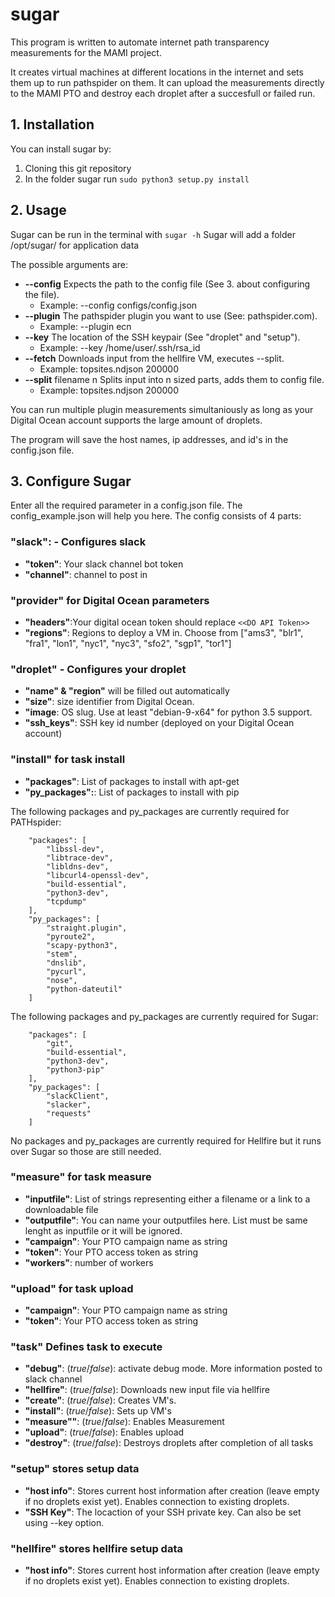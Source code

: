 
# sugar

This program is written to automate internet path transparency measurements for the MAMI project.

It creates virtual machines at different locations in the internet and sets them up to run pathspider on them.
It can upload the measurements directly to the MAMI PTO and destroy each droplet after a succesfull or failed run.

## 1. Installation

You can install sugar by:

1. Cloning this git repository
1. In the folder sugar run `sudo python3 setup.py install`

## 2. Usage

Sugar can be run in the terminal with `sugar -h`
Sugar will add a folder /opt/sugar/ for application data

The possible arguments are:

* **--config** Expects the path to the config file (See 3. about configuring the file).
  * Example: --config configs/config.json
* **--plugin** The pathspider plugin you want to use (See: pathspider.com).
  * Example: --plugin ecn
* **--key** The location of the SSH keypair (See "droplet" and "setup").
  * Example: --key /home/user/.ssh/rsa_id
* **--fetch** Downloads input from the hellfire VM, executes --split.
  * Example: topsites.ndjson 200000
* **--split** filename n    Splits input into n sized parts, adds them to config file.
  * Example: topsites.ndjson 200000

You can run multiple plugin measurements simultaniously as long as your Digital Ocean account supports the large amount of droplets.

The program will save the host names, ip addresses, and id's in the config.json file.

## 3. Configure Sugar

Enter all the required parameter in a config.json file. The config_example.json will help you here.
The config consists of 4 parts:

### "slack": - Configures slack

* **"token"**: Your slack channel bot token
* **"channel"**: channel to post in

### "provider" for Digital Ocean parameters

* **"headers"**:Your digital ocean token should replace `<<DO API Token>>`
* **"regions"**: Regions to deploy a VM in. Choose from ["ams3", "blr1", "fra1", "lon1", "nyc1", "nyc3", "sfo2", "sgp1", "tor1"]

### "droplet" - Configures your droplet

* **"name" & "region"** will be filled out automatically
* **"size"**: size identifier from Digital Ocean.
* **"image**: OS slug. Use at least "debian-9-x64" for python 3.5 support.
* **"ssh_keys"**: SSH key id number (deployed on your Digital Ocean account)

### "install" for task install

* **"packages"**: List of packages to install with apt-get
* **"py_packages":**: List of packages to install with pip

The following packages and py_packages are currently required for PATHspider:

```
    "packages": [
        "libssl-dev",
        "libtrace-dev",
        "libldns-dev",
        "libcurl4-openssl-dev",
        "build-essential",
        "python3-dev",
        "tcpdump"
    ],
    "py_packages": [
        "straight.plugin",
        "pyroute2",
        "scapy-python3",
        "stem",
        "dnslib",
        "pycurl",
        "nose",
        "python-dateutil"
    ]
```

The following packages and py_packages are currently required for Sugar:

```
    "packages": [
        "git",
        "build-essential",
        "python3-dev",
        "python3-pip"
    ],
    "py_packages": [
        "slackClient",
        "slacker",
        "requests"
    ]
```

No packages and py_packages are currently required for Hellfire but it runs over Sugar so those are still needed.

### "measure" for task measure

* **"inputfile"**: List of strings representing either a filename or a link to a downloadable file
* **"outputfile"**: You can name your outputfiles here. List must be same lenght as inputfile or it will be ignored.
* **"campaign"**: Your PTO campaign name as string
* **"token"**: Your PTO access token as string
* **"workers"**: number of workers

### "upload" for task upload

* **"campaign"**: Your PTO campaign name as string
* **"token"**: Your PTO access token as string

### "task" Defines task to execute

* **"debug"**: (_true_/_false_): activate debug mode. More information posted to slack channel
* **"hellfire"**: (_true_/_false_): Downloads new input file via hellfire
* **"create"**: (_true_/_false_): Creates VM's.
* **"install"**: (_true_/_false_): Sets up VM's
* **"measure""**: (_true_/_false_): Enables Measurement
* **"upload"**: (_true_/_false_): Enables upload
* **"destroy"**: (_true_/_false_): Destroys droplets after completion of all tasks

### "setup" stores setup data

* **"host info"**: Stores current host information after creation (leave empty if no droplets exist yet). Enables connection to existing droplets.
* **"SSH Key"**: The locaction of your SSH private key. Can also be set using --key option.

### "hellfire" stores hellfire setup data

* **"host info"**: Stores current host information after creation (leave empty if no droplets exist yet). Enables connection to existing droplets.